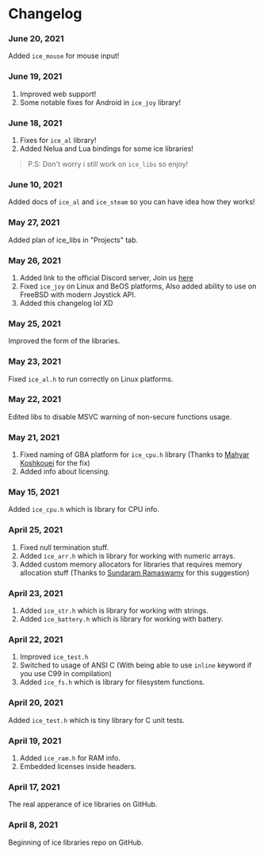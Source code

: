 # Changelog

### June 20, 2021

Added `ice_mouse` for mouse input!

### June 19, 2021

1. Improved web support!
2. Some notable fixes for Android in `ice_joy` library!

### June 18, 2021

1. Fixes for `ice_al` library!
2. Added Nelua and Lua bindings for some ice libraries!

> P.S: Don't worry i still work on `ice_libs` so enjoy!

### June 10, 2021

Added docs of `ice_al` and `ice_steam` so you can have idea how they works!

### May 27, 2021

Added plan of ice_libs in "Projects" tab.

### May 26, 2021

1. Added link to the official Discord server, Join us [here](https://discord.gg/DruPBE5m2C)
2. Fixed `ice_joy` on Linux and BeOS platforms, Also added ability to use on FreeBSD with modern Joystick API.
3. Added this changelog lol XD

### May 25, 2021

Improved the form of the libraries.

### May 23, 2021

Fixed `ice_al.h` to run correctly on Linux platforms.

### May 22, 2021

Edited libs to disable MSVC warning of non-secure functions usage.

### May 21, 2021

1. Fixed naming of GBA platform for `ice_cpu.h` library (Thanks to [Mahyar Koshkouei](https://github.com/deltabeard) for the fix)
2. Added info about licensing.

### May 15, 2021

Added `ice_cpu.h` which is library for CPU info.

### April 25, 2021

1. Fixed null termination stuff.
2. Added `ice_arr.h` which is library for working with numeric arrays.
3. Added custom memory allocators for libraries that requires memory allocation stuff (Thanks to [Sundaram Ramaswamy](https://github.com/legends2k) for this suggestion)

### April 23, 2021

1. Added `ice_str.h` which is library for working with strings.
2. Added `ice_battery.h` which is library for working with battery.

### April 22, 2021

1. Improved `ice_test.h`
2. Switched to usage of ANSI C (With being able to use `inline` keyword if you use C99 in compilation)
3. Added `ice_fs.h` which is library for filesystem functions.

### April 20, 2021

Added `ice_test.h` which is tiny library for C unit tests.

### April 19, 2021

1. Added `ice_ram.h` for RAM info.
2. Embedded licenses inside headers.

### April 17, 2021

The real apperance of ice libraries on GitHub.

### April 8, 2021

Beginning of ice libraries repo on GitHub.
